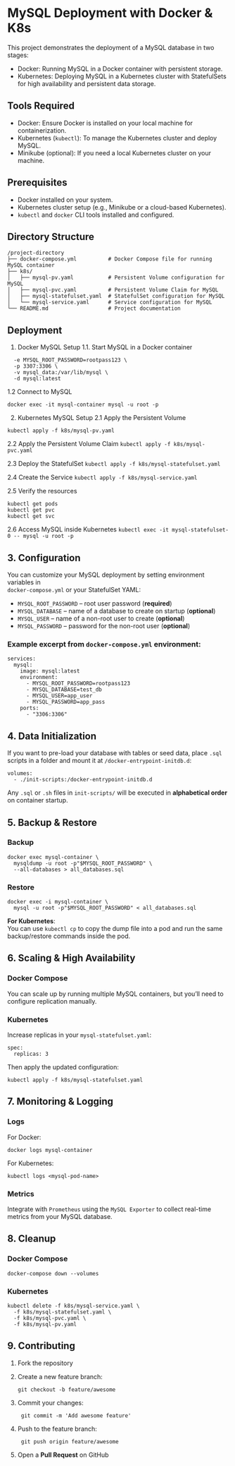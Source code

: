 # MySQL Deployment with Docker & K8s

This project demonstrates the deployment of a MySQL database in two stages:
- Docker: Running MySQL in a Docker container with persistent storage.
- Kubernetes: Deploying MySQL in a Kubernetes cluster with StatefulSets for high availability and persistent data storage.

## Tools Required
- Docker: Ensure Docker is installed on your local machine for containerization.
- Kubernetes (``kubectl``): To manage the Kubernetes cluster and deploy MySQL.
- Minikube (optional): If you need a local Kubernetes cluster on your machine.

## Prerequisites
 - Docker installed on your system.
- Kubernetes cluster setup (e.g., Minikube or a cloud-based Kubernetes).
- ```kubectl``` and ```docker``` CLI tools installed and configured.

## Directory Structure
```
/project-directory
├── docker-compose.yml          # Docker Compose file for running MySQL container
├── k8s/
│   ├── mysql-pv.yaml           # Persistent Volume configuration for MySQL
│   ├── mysql-pvc.yaml          # Persistent Volume Claim for MySQL
│   ├── mysql-statefulset.yaml  # StatefulSet configuration for MySQL
│   └── mysql-service.yaml      # Service configuration for MySQL
└── README.md                   # Project documentation
```

## Deployment

1. Docker MySQL Setup
1.1. Start MySQL in a Docker container
```docker run --name mysql-container \
  -e MYSQL_ROOT_PASSWORD=rootpass123 \
  -p 3307:3306 \
  -v mysql_data:/var/lib/mysql \
  -d mysql:latest
```

1.2 Connect to MySQL

``` docker exec -it mysql-container mysql -u root -p ```

2. Kubernetes MySQL Setup
2.1 Apply the Persistent Volume

``` kubectl apply -f k8s/mysql-pv.yaml ```

2.2 Apply the Persistent Volume Claim
``` kubectl apply -f k8s/mysql-pvc.yaml ```

2.3 Deploy the StatefulSet
``` kubectl apply -f k8s/mysql-statefulset.yaml ```

2.4 Create the Service
``` kubectl apply -f k8s/mysql-service.yaml ```

2.5 Verify the resources
```
kubectl get pods
kubectl get pvc
kubectl get svc
```

2.6 Access MySQL inside Kubernetes
``` kubectl exec -it mysql-statefulset-0 -- mysql -u root -p ```

## 3. Configuration

You can customize your MySQL deployment by setting environment variables in  
`docker-compose.yml` or your StatefulSet YAML:

- `MYSQL_ROOT_PASSWORD` – root user password (**required**)  
- `MYSQL_DATABASE` – name of a database to create on startup (**optional**)  
- `MYSQL_USER` – name of a non-root user to create (**optional**)  
- `MYSQL_PASSWORD` – password for the non-root user (**optional**)

### Example excerpt from `docker-compose.yml` environment:

```
services:
  mysql:
    image: mysql:latest
    environment:
      - MYSQL_ROOT_PASSWORD=rootpass123
      - MYSQL_DATABASE=test_db
      - MYSQL_USER=app_user
      - MYSQL_PASSWORD=app_pass
    ports:
      - "3306:3306"

```

## 4. Data Initialization

If you want to pre-load your database with tables or seed data, place `.sql` scripts in a folder and mount it at `/docker-entrypoint-initdb.d`:

```
volumes:
  - ./init-scripts:/docker-entrypoint-initdb.d
```

Any `.sql` or `.sh` files in `init-scripts/` will be executed in **alphabetical order** on container startup.


## 5. Backup & Restore

### Backup
```
docker exec mysql-container \
  mysqldump -u root -p"$MYSQL_ROOT_PASSWORD" \
  --all-databases > all_databases.sql
```

### Restore

```
docker exec -i mysql-container \
  mysql -u root -p"$MYSQL_ROOT_PASSWORD" < all_databases.sql
```

**For Kubernetes**:  
You can use `kubectl cp` to copy the dump file into a pod and run the same backup/restore commands inside the pod.

## 6. Scaling & High Availability

### Docker Compose

You can scale up by running multiple MySQL containers, but you’ll need to configure replication manually.

### Kubernetes

Increase replicas in your `mysql-statefulset.yaml`:

```
spec:
  replicas: 3
```

Then apply the updated configuration:

```
kubectl apply -f k8s/mysql-statefulset.yaml
```

## 7. Monitoring & Logging

### Logs

For Docker:

`
docker logs mysql-container
`

For Kubernetes:

`
kubectl logs <mysql-pod-name>
`

### Metrics

Integrate with `Prometheus` using the `MySQL Exporter` to collect real-time metrics from your MySQL database.


## 8. Cleanup

### Docker Compose

`
docker-compose down --volumes
`

### Kubernetes

```
kubectl delete -f k8s/mysql-service.yaml \
  -f k8s/mysql-statefulset.yaml \
  -f k8s/mysql-pvc.yaml \
  -f k8s/mysql-pv.yaml
```

## 9. Contributing

1. Fork the repository
2. Create a new feature branch:

    `
    git checkout -b feature/awesome `
    

3. Commit your changes:

    `
    git commit -m 'Add awesome feature'`
    

4. Push to the feature branch:

    `
    git push origin feature/awesome`
    

5. Open a **Pull Request** on GitHub